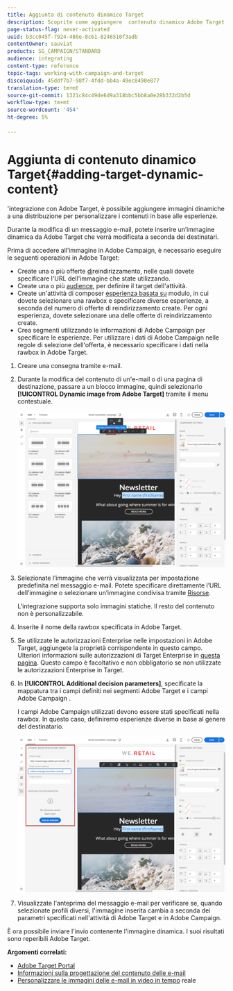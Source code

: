 ```yaml
---
title: Aggiunta di contenuto dinamico Target
description: Scoprite come aggiungere  contenuto dinamico Adobe Target in una delle vostre  di distribuzione Adobe Campaign.
page-status-flag: never-activated
uuid: b3cc045f-7924-480e-8c61-8246510f3adb
contentOwner: sauviat
products: SG_CAMPAIGN/STANDARD
audience: integrating
content-type: reference
topic-tags: working-with-campaign-and-target
discoiquuid: 45ddf7b7-98f7-4fdd-bb4a-49ec8490e877
translation-type: tm+mt
source-git-commit: 1321c84c49de6d9a318bbc5bb8a0e28b332d2b5d
workflow-type: tm+mt
source-wordcount: '454'
ht-degree: 5%

---
```



# Aggiunta di contenuto dinamico Target{#adding-target-dynamic-content}

&#39;integrazione con Adobe Target, è possibile aggiungere immagini dinamiche a una distribuzione per personalizzare i contenuti in base alle esperienze.

Durante la modifica di un messaggio e-mail, potete inserire un’immagine dinamica da  Adobe Target che verrà modificata a seconda dei destinatari.

Prima di accedere all’immagine in  Adobe Campaign, è necessario eseguire le seguenti operazioni in  Adobe Target:

* Create una o più offerte [di](https://docs.adobe.com/content/help/en/target/using/experiences/offers/offer-redirect.html)reindirizzamento, nelle quali dovete specificare l&#39;URL dell&#39;immagine che state utilizzando.
* Create una o più [audience](https://docs.adobe.com/content/help/en/target/using/audiences/create-audiences/audiences.html), per definire il target dell&#39;attività.
* Create un&#39;attività di composer [esperienza basata su](https://docs.adobe.com/content/help/en/target/using/experiences/form-experience-composer.html) modulo, in cui dovete selezionare una rawbox e specificare diverse esperienze, a seconda del numero di offerte di reindirizzamento create. Per ogni esperienza, dovete selezionare una delle offerte di reindirizzamento create.
* Crea segmenti utilizzando le informazioni di  Adobe Campaign per specificare le esperienze. Per utilizzare i dati di  Adobe Campaign nelle regole di selezione dell&#39;offerta, è necessario specificare i dati nella rawbox in  Adobe Target.

1. Creare una consegna tramite e-mail.
1. Durante la modifica del contenuto di un&#39;e-mail o di una pagina di destinazione, passare a un blocco immagine, quindi selezionarlo **[!UICONTROL Dynamic image from Adobe Target]** tramite il menu contestuale.

   ![](assets/tar_insert_dynamic_image.png)

1. Selezionate l’immagine che verrà visualizzata per impostazione predefinita nel messaggio e-mail. Potete specificare direttamente l’URL dell’immagine o selezionare un’immagine condivisa tramite [Risorse](../../integrating/using/working-with-campaign-and-assets-core-service.md).

   L&#39;integrazione supporta solo immagini statiche. Il resto del contenuto non è personalizzabile.

1. Inserite il nome della rawbox specificata in  Adobe Target.
1. Se utilizzate le autorizzazioni Enterprise nelle impostazioni in  Adobe Target, aggiungete la proprietà corrispondente in questo campo. Ulteriori informazioni sulle autorizzazioni di Target Enterprise in [questa pagina](https://docs.adobe.com/content/help/en/target/using/administer/manage-users/enterprise/properties-overview.html). Questo campo è facoltativo e non obbligatorio se non utilizzate le autorizzazioni Enterprise in Target.
1. In **[!UICONTROL Additional decision parameters]**, specificate la mappatura tra i campi definiti nei segmenti Adobe Target  e i campi Adobe Campaign .

   I campi Adobe Campaign  utilizzati devono essere stati specificati nella rawbox. In questo caso, definiremo esperienze diverse in base al genere del destinatario.

   ![](assets/tar_additional_decisionning_parameters.png)

1. Visualizzate l&#39;anteprima del messaggio e-mail per verificare se, quando selezionate profili diversi, l&#39;immagine inserita cambia a seconda dei parametri specificati nell&#39;attività di Adobe Target  e in  Adobe Campaign.

È ora possibile inviare l&#39;invio contenente l&#39;immagine dinamica. I suoi risultati sono reperibili  Adobe Target.

**Argomenti correlati:**

* [Adobe Target Portal](https://docs.adobe.com/content/help/it-IT/target/using/integrate/campaign-and-target.html)
* [Informazioni sulla progettazione del contenuto delle e-mail](../../designing/using/designing-content-in-adobe-campaign.md)
* [Personalizzare le immagini delle e-mail in video in tempo](https://helpx.adobe.com/it/marketing-cloud/how-to/email-marketing.html) reale

